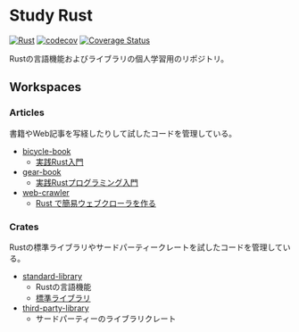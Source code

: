 # Study Rust

[![Rust](https://github.com/kuwata0037/study-rust/actions/workflows/rust.yml/badge.svg)](https://github.com/kuwata0037/study-rust/actions/workflows/rust.yml)
[![codecov](https://codecov.io/gh/kuwata0037/study-rust/branch/master/graph/badge.svg?token=0OC3MY7OY6)](https://codecov.io/gh/kuwata0037/study-rust)
[![Coverage Status](https://coveralls.io/repos/github/kuwata0037/study-rust/badge.svg)](https://coveralls.io/github/kuwata0037/study-rust)

Rustの言語機能およびライブラリの個人学習用のリポジトリ。

## Workspaces

### Articles

書籍やWeb記事を写経したりして試したコードを管理している。

- [bicycle-book](./articles/bicycle-book)
  - [実践Rust入門](https://gihyo.jp/book/2019/978-4-297-10559-4)
- [gear-book](./articles/gear-book)
  - [実践Rustプログラミング入門](https://www.shuwasystem.co.jp/book/9784798061702.html)
- [web-crawler](./articles/web-crawler)
  - [Rust で簡易ウェブクローラを作る](https://zenn.dev/shotaro_tsuji/books/32df27b4cc54df4fa7a5/viewer/f74650)

### Crates

Rustの標準ライブラリやサードパーティークレートを試したコードを管理している。

- [standard-library](./crates/standard-library)
  - Rustの言語機能
  - [標準ライブラリ](https://doc.rust-lang.org/std/)
- [third-party-library](./crates/third-party-library)
  - サードパーティーのライブラリクレート
